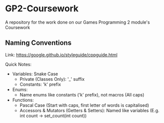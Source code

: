 # GP2-Coursework
 A repository for the work done on our Games Programming 2 module's Coursework


## Naming Conventions
Link: https://google.github.io/styleguide/cppguide.html

Quick Notes:
- Variables: Snake Case
	- Private (Classes Only): '_' suffix
	- Constants: 'k' prefix
- Enums:
	- Name enums like constants ('k' prefix), not macros (All caps)
- Functions:
	- Pascal Case (Start with caps, first letter of words is capitalised)
	- Accessors & Mutators (Getters & Setters): Named like variables (E.g. int count -> set_count(int count))